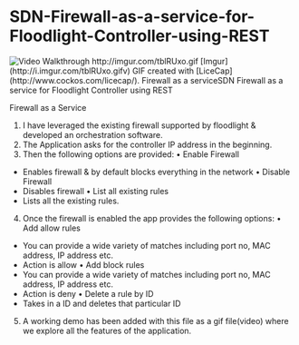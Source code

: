 # SDN-Firewall-as-a-service-for-Floodlight-Controller-using-REST

 <img src='http://imgur.com/tblRUxo.gifv' title='Video Walkthrough' width='' alt='Video Walkthrough' />
 http://imgur.com/tblRUxo.gif
[Imgur](http://i.imgur.com/tblRUxo.gifv)
GIF created with [LiceCap](http://www.cockos.com/licecap/).
Firewall as a serviceSDN Firewall as a service for Floodlight Controller using REST

Firewall as a Service
1.	I have leveraged the existing firewall supported by floodlight & developed an orchestration software.
2.	The Application asks for the controller IP address in the beginning.
3.	Then the following options are provided:
•	Enable Firewall
-	Enables firewall & by default blocks everything in the network
•	Disable Firewall
-	Disables firewall
•	List all existing rules
-	Lists all the existing rules.
4.	Once the firewall is enabled the app provides the following options:
•	Add allow rules
-	You can provide a wide variety of matches including port no, MAC address, IP address etc.
-	Action is allow
•	Add block rules
-	You can provide a wide variety of matches including port no, MAC address, IP address etc.
-	Action is deny
•	Delete a rule by ID
-	Takes in a ID and deletes that particular ID
5.	A working demo has been added with this file as a gif file(video) where we explore all the features of the application.

